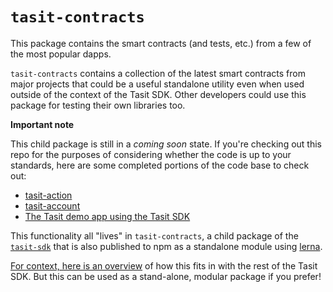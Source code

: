 # `tasit-contracts`

This package contains the smart contracts (and tests, etc.) from a few of the most popular dapps.

`tasit-contracts` contains a collection of the latest smart contracts from major projects that could be a useful standalone utility even when used outside of the context of the Tasit SDK. Other developers could use this package for testing their own libraries too.

**Important note**

This child package is still in a _coming soon_ state. If you're checking out this repo for the purposes of considering whether the code is up to your standards, here are some completed portions of the code base to check out:

- [tasit-action](../tasit-action)
- [tasit-account](../tasit-account)
- [The Tasit demo app using the Tasit SDK](https://github.com/tasitlabs/tasit/tree/develop/demo)

This functionality all "lives" in `tasit-contracts`, a child package of the [`tasit-sdk`](https://github.com/tasitlabs/TasitSDK) that is also published to npm as a standalone module using [lerna](https://lernajs.io/).

[For context, here is an overview](../../README.md#tool-for-finding-the-address-of-a-popular-smart-contract) of how this fits in with the rest of the Tasit SDK. But this can be used as a stand-alone, modular package if you prefer!
